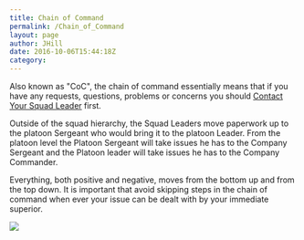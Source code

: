 ```yaml
---
title: Chain of Command
permalink: /Chain_of_Command
layout: page
author: JHill
date: 2016-10-06T15:44:18Z
category: 
---
```

Also known as "CoC", the chain of command essentially means that if you
have any requests, questions, problems or concerns you should [Contact
Your Squad Leader](Contact_Your_Squad_Leader "wikilink") first.

Outside of the squad hierarchy, the Squad Leaders move paperwork up to
the platoon Sergeant who would bring it to the platoon Leader. From the
platoon level the Platoon Sergeant will take issues he has to the
Company Sergeant and the Platoon leader will take issues he has to the
Company Commander.

Everything, both positive and negative, moves from the bottom up and
from the top down. It is important that avoid skipping steps in the
chain of command when ever your issue can be dealt with by your
immediate superior.

<img src="https://i.imgur.com/Nn6kVdL.png">